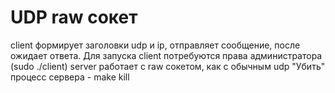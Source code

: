 # UDP raw сокет
client формирует заголовки udp и ip, отправляет сообщение, после ожидает ответа.
Для запуска client потребуются права администратора (sudo ./client)
server работает с raw сокетом, как с обычным udp
"Убить" процесс сервера - make kill
